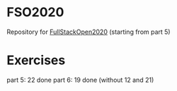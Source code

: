 # FSO2020
Repository for [FullStackOpen2020](https://fullstackopen.com/) (starting from part 5)
# Exercises

part 5: 22 done
part 6: 19 done (without 12 and 21)
